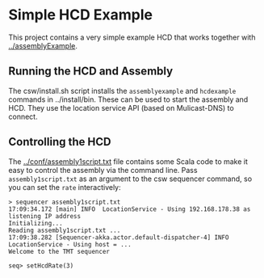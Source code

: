 Simple HCD Example
=======================

This project contains a very simple example HCD that works together with [../assemblyExample](../assemblyExample).

Running the HCD and Assembly
----------------------------

The csw/install.sh script installs the `assemblyexample` and `hcdexample` commands in ../install/bin.
These can be used to start the assembly and HCD. They use the location service API (based on Mulicast-DNS)
to connect.

Controlling the HCD
------------------------

The [../conf/assembly1script.txt](../conf/assembly1script.txt) file contains some Scala code to
make it easy to control the assembly via the command line.
Pass `assembly1script.txt` as an argument to the csw sequencer command, so you can set the `rate` interactively:

```
> sequencer assembly1script.txt
17:09:34.172 [main] INFO  LocationService - Using 192.168.178.38 as listening IP address
Initializing...
Reading assembly1script.txt ...
17:09:38.282 [Sequencer-akka.actor.default-dispatcher-4] INFO  LocationService - Using host = ...
Welcome to the TMT sequencer

seq> setHcdRate(3)
```



